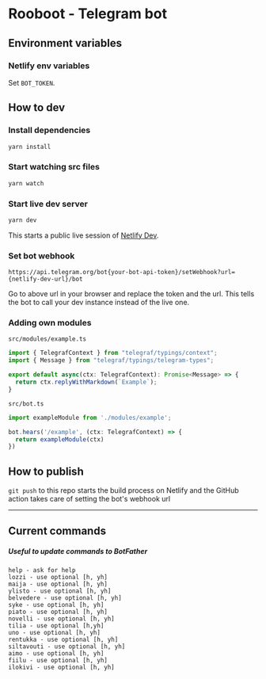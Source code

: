 # Rooboot - Telegram bot

## Environment variables

### Netlify env variables

Set `BOT_TOKEN`.

## How to dev

### Install dependencies

```bash
yarn install
```

### Start watching src files
```bash
yarn watch
```

### Start live dev server

```bash
yarn dev
```

This starts a public live session of [Netlify Dev](https://github.com/netlify/cli/blob/master/docs/netlify-dev.md).

### Set bot webhook

`https://api.telegram.org/bot{your-bot-api-token}/setWebhook?url={netlify-dev-url}/bot`

Go to above url in your browser and replace the token and the url. This tells the bot to call your dev instance instead of the live one.

### Adding own modules

`src/modules/example.ts`
```ts
import { TelegrafContext } from "telegraf/typings/context";
import { Message } from "telegraf/typings/telegram-types";

export default async(ctx: TelegrafContext): Promise<Message> => {
  return ctx.replyWithMarkdown(`Example`);
}
```

`src/bot.ts`
```ts
import exampleModule from './modules/example';

bot.hears('/example', (ctx: TelegrafContext) => {
  return exampleModule(ctx)
})
```

## How to publish
`git push` to this repo starts the build process on Netlify and the GitHub action takes care of setting the bot's webhook url
___

## Current commands
##### Useful to update commands to BotFather
```
help - ask for help
lozzi - use optional [h, yh] 
maija - use optional [h, yh]
ylisto - use optional [h, yh]
belvedere - use optional [h, yh]
syke - use optional [h, yh]
piato - use optional [h, yh]
novelli - use optional [h, yh]
tilia - use optional [h,yh]
uno - use optional [h, yh]
rentukka - use optional [h, yh]
siltavouti - use optional [h, yh]
aimo - use optional [h, yh]
fiilu - use optional [h, yh]
ilokivi - use optional [h, yh]
```
